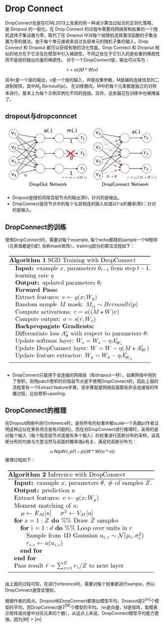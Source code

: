# Drop Connect
DropConnect也是在ICML2013上发表的另一种减少算法过拟合的正则化策略，是 Dropout 的一般化。在 Drop Connect 的过程中需要将网络架构权重的一个随机选择子集设置为零，取代了在 Dropout 中对每个层随机选择激活函数的子集设置为零的做法。由于每个单元接收来自过去层单元的随机子集的输入，Drop Connect 和 Dropout 都可以获得有限的泛化性能。Drop Connect 和 Dropout 相似的地方在于它涉及在模型中引入稀疏性，不同之处在于它引入的是权重的稀疏性而不是层的输出向量的稀疏性。
对于一个DropConnect层，输出可以写为：

$$r=a((M*W)v)$$

其中r是一个层的输出，v是一个层的输入，W是权重参数，M是编码连接信息的二进制矩阵，其中$M_{ij}~Bernoulli(p)$。 在训练期间，M中的每个元素都是独立的对样本进行。基本上为每个示例实例化不同的连接。另外，这些偏见在训练中也被掩盖了。

## dropout与dropconncet

![dropconnect](../../../../images/deep_learning/model_tuning/regularization/dropconnect.png)

+ Dropout是随机将隐含层节点的输出清0，针对的是输出。
+ DropConnect是将节点中的每个与其相连的输入权值以1-p的概率清0；针对的是输入。

## DropConnect的训练
使用DropConnect时，需要对每个example, 每个echo都随机sample一个M矩阵（元素值都是0或1, 俗称mask矩阵）。training部分的算法流程如下：

![](../../../../images/deep_learning/model_tuning/regularization/dropconnect_training.png)

+ DropConnect只能用于全连接的网络层（和dropout一样），如果网络中用到了卷积，则用patch卷积时的隐层节点是不使用DropConnect的，因此上面的流程里有一个Extract feature步骤，该步骤就是网络前面那些非全连接层的传播过程，比如卷积+pooling.

## DropConnect的推理

在Dropout网络中进行inference时，是将所有的权重W都scale一个系数p(作者证明这种近似在某些场合是有问题的)。而在对DropConnect进行推理时，采用的是对每个输入（每个隐含层节点连接有多个输入）的权重进行高斯分布的采样。该高斯分布的均值与方差当然与前面的概率值p有关，满足的高斯分布为：

$$ u~N(pWv,p(1-p)(W*W)(v*v)) $$
推理过程如下：

![inference](../../../../images/deep_learning/model_tuning/regularization/dropconnect_inference.png)

由上面的过程可知，在进行inference时，需要对每个权重都进行sample，所以DropConnect速度会慢些。

根据作者的观点，Dropout和DropConnect都类似模型平均，Dropout是$2^{|m|}$个模型的平均，而DropConnect是$2^{|M|}$个模型的平均。（m是向量，M是矩阵，取模表示矩阵或向量中对应元素的个数），从这点上来说，DropConnect模型平均能力更强，因为$|M|>|m|$